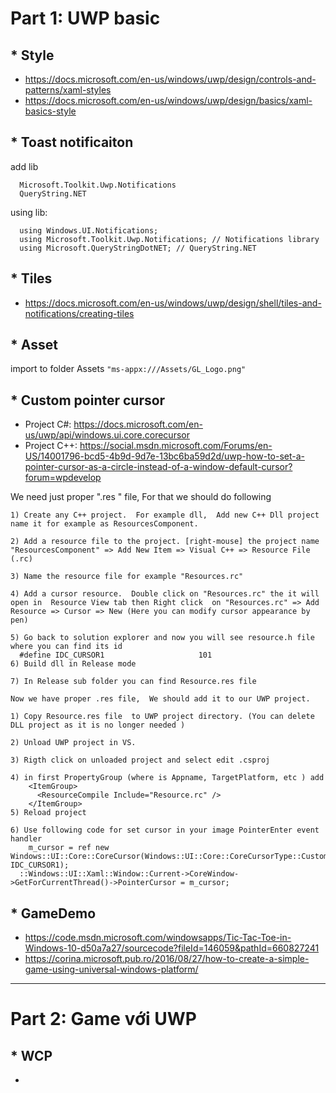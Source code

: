 # Part 1: UWP basic

## * Style
- <https://docs.microsoft.com/en-us/windows/uwp/design/controls-and-patterns/xaml-styles> 
- <https://docs.microsoft.com/en-us/windows/uwp/design/basics/xaml-basics-style> 

## * Toast notificaiton
add lib
  ```
    Microsoft.Toolkit.Uwp.Notifications
    QueryString.NET
  ```
using lib:
  ```
    using Windows.UI.Notifications;
    using Microsoft.Toolkit.Uwp.Notifications; // Notifications library
    using Microsoft.QueryStringDotNET; // QueryString.NET
  ```

## * Tiles
- https://docs.microsoft.com/en-us/windows/uwp/design/shell/tiles-and-notifications/creating-tiles 

## * Asset 
  import to folder Assets
    ```
      "ms-appx:///Assets/GL_Logo.png"
    ```

##  * Custom pointer cursor
  - Project C#: <https://docs.microsoft.com/en-us/uwp/api/windows.ui.core.corecursor>
  - Project C++: <https://social.msdn.microsoft.com/Forums/en-US/14001796-bcd5-4b9d-9d7e-13bc6ba59d2d/uwp-how-to-set-a-pointer-cursor-as-a-circle-instead-of-a-window-default-cursor?forum=wpdevelop>
  
  We need just proper ".res " file, For that we should do following 
  
    
    1) Create any C++ project.  For example dll,  Add new C++ Dll project name it for example as ResourcesComponent.
    
    2) Add a resource file to the project. [right-mouse] the project name "ResourcesComponent" => Add New Item => Visual C++ => Resource File (.rc)
    
    3) Name the resource file for example "Resources.rc"
    
    4) Add a cursor resource.  Double click on "Resources.rc" the it will open in  Resource View tab then Right click  on "Resources.rc" => Add Resource => Cursor => New (Here you can modify cursor appearance by pen)
    
    5) Go back to solution explorer and now you will see resource.h file where you can find its id  
      #define IDC_CURSOR1                     101
    6) Build dll in Release mode 
    
    7) In Release sub folder you can find Resource.res file 
    
    Now we have proper .res file,  We should add it to our UWP project.
    
    1) Copy Resource.res file  to UWP project directory. (You can delete DLL project as it is no longer needed ) 
    
    2) Unload UWP project in VS.
    
    3) Rigth click on unloaded project and select edit .csproj 
    
    4) in first PropertyGroup (where is Appname, TargetPlatform, etc ) add
        <ItemGroup>
          <ResourceCompile Include="Resource.rc" />
        </ItemGroup>   
    5) Reload project 
    
    6) Use following code for set cursor in your image PointerEnter event handler 
        m_cursor = ref new Windows::UI::Core::CoreCursor(Windows::UI::Core::CoreCursorType::Custom, IDC_CURSOR1);
      ::Windows::UI::Xaml::Window::Current->CoreWindow->GetForCurrentThread()->PointerCursor = m_cursor;

## * GameDemo
- <https://code.msdn.microsoft.com/windowsapps/Tic-Tac-Toe-in-Windows-10-d50a7a27/sourcecode?fileId=146059&pathId=660827241>
- <https://corina.microsoft.pub.ro/2016/08/27/how-to-create-a-simple-game-using-universal-windows-platform/>  

-----------------------------------------------
# Part 2: Game với UWP 
## * WCP
-

